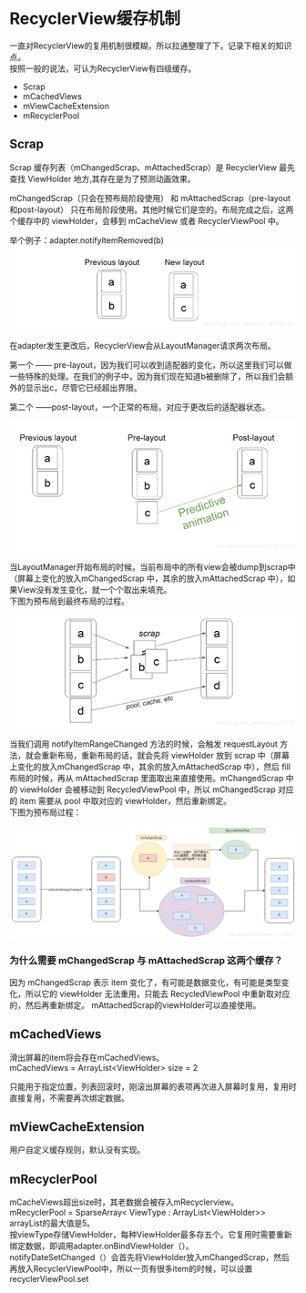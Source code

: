 # RecyclerView缓存机制
一直对RecyclerView的复用机制很模糊，所以拉通整理了下，记录下相关的知识点。    
按照一般的说法，可认为RecyclerView有四级缓存。

 - Scrap
 - mCachedViews
 - mViewCacheExtension
 - mRecyclerPool

## Scrap
Scrap 缓存列表（mChangedScrap、mAttachedScrap）是 RecyclerView 最先查找 ViewHolder 地方,其存在是为了预测动画效果。

mChangedScrap（只会在预布局阶段使用） 和 mAttachedScrap（pre-layout和post-layout） 只在布局阶段使用。其他时候它们是空的。布局完成之后，这两个缓存中的 viewHolder，会移到 mCacheView 或者 RecyclerViewPool 中。

举个例子：adapter.notifyItemRemoved(b)
![](img/rv2.png)

在adapter发生更改后，RecyclerView会从LayoutManager请求两次布局。

第一个 —— pre-layout，因为我们可以收到适配器的变化，所以这里我们可以做一些特殊的处理。在我们的例子中，因为我们现在知道b被删除了，所以我们会额外的显示出c，尽管它已经超出界限。

第二个 ——post-layout，一个正常的布局，对应于更改后的适配器状态。


![](img/rv3.png)
 

当LayoutManager开始布局的时候，当前布局中的所有view会被dump到scrap中（屏幕上变化的放入mChangedScrap 中，其余的放入mAttachedScrap 中），如果View没有发生变化，就一个个取出来填充。  
下图为预布局到最终布局的过程。

![](img/rv4.png)

当我们调用 notifyItemRangeChanged 方法的时候，会触发 requestLayout 方法，就会重新布局，重新布局的话，就会先将 viewHolder 放到 scrap 中（屏幕上变化的放入mChangedScrap 中，其余的放入mAttachedScrap 中），然后 fill 布局的时候，再从 mAttachedScrap 里面取出来直接使用。mChangedScrap 中的 viewHolder 会被移动到 RecycledViewPool 中，所以 mChangedScrap 对应的 item 需要从 pool 中取对应的 viewHolder，然后重新绑定。  
下图为预布局过程：

![](img/rv1.png)

### 为什么需要 mChangedScrap 与 mAttachedScrap 这两个缓存？
  
 因为 mChangedScrap 表示 item 变化了，有可能是数据变化，有可能是类型变化，所以它的 viewHolder 无法重用，只能去 RecycledViewPool 中重新取对应的，然后再重新绑定。 mAttachedScrap的viewHolder可以直接使用。
 
 
 
 
## mCachedViews

滑出屏幕的item将会存在mCachedViews。    
mCachedViews = ArrayList&lt;ViewHolder&gt; size = 2

只能用于指定位置，列表回滚时，刚滚出屏幕的表项再次进入屏幕时复用，复用时直接复用，不需要再次绑定数据。

## mViewCacheExtension

用户自定义缓存规则，默认没有实现。


## mRecyclerPool

mCacheViews超出size时，其老数据会被存入mRecyclerview。  
mRecyclerPool = SparseArray&lt; ViewType : ArrayList&lt;ViewHolder&gt;&gt; arrayList的最大值是5。  
按viewType存储ViewHolder，每种ViewHolder最多存五个。它复用时需要重新绑定数据，即调用adapter.onBindViewHolder（）。  
notifyDateSetChanged（）会首先将ViewHolder放入mChangedScrap，然后再放入RecyclerViewPool中，所以一页有很多item的时候，可以设置recyclerViewPool.set
  



